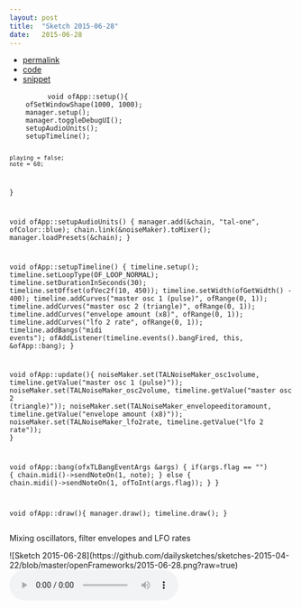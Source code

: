 ```yaml
---
layout: post
title:  "Sketch 2015-06-28"
date:   2015-06-28
---
```

<div class="code">
    <ul>
		<li><a href="{% post_url 2015-06-28-sketch %}">permalink</a></li>
		<li><a href="https://github.com/dailysketches/dailySketches/tree/master/sketches/2015-06-28">code</a></li>
		<li><a href="#" class="snippet-button">snippet</a></li>
	</ul>
    <pre class="snippet">
        <code class="cpp">void ofApp::setup(){
    ofSetWindowShape(1000, 1000);
    manager.setup();
    manager.toggleDebugUI();
    setupAudioUnits();
    setupTimeline();

    playing = false;
    note = 60;
}

void ofApp::setupAudioUnits() {
    manager.add(&amp;chain, "tal-one", ofColor::blue);
    chain.link(&amp;noiseMaker).toMixer();
    manager.loadPresets(&amp;chain);
}

void ofApp::setupTimeline() {
    timeline.setup();
    timeline.setLoopType(OF_LOOP_NORMAL);
    timeline.setDurationInSeconds(30);
    timeline.setOffset(ofVec2f(10, 450));
    timeline.setWidth(ofGetWidth() - 400);
    timeline.addCurves("master osc 1 (pulse)", ofRange(0, 1));
    timeline.addCurves("master osc 2 (triangle)", ofRange(0, 1));
    timeline.addCurves("envelope amount (x8)", ofRange(0, 1));
    timeline.addCurves("lfo 2 rate", ofRange(0, 1));
    timeline.addBangs("midi events");
    ofAddListener(timeline.events().bangFired, this, &amp;ofApp::bang);
}

void ofApp::update(){
    noiseMaker.set(TALNoiseMaker_osc1volume, timeline.getValue("master osc 1 (pulse)"));
    noiseMaker.set(TALNoiseMaker_osc2volume, timeline.getValue("master osc 2 (triangle)"));
    noiseMaker.set(TALNoiseMaker_envelopeeditoramount, timeline.getValue("envelope amount (x8)"));
    noiseMaker.set(TALNoiseMaker_lfo2rate, timeline.getValue("lfo 2 rate"));
}

void ofApp::bang(ofxTLBangEventArgs &amp;args) {
    if(args.flag == "") {
        chain.midi()-&gt;sendNoteOn(1, note);
    } else {
        chain.midi()-&gt;sendNoteOn(1, ofToInt(args.flag));
    }
}

void ofApp::draw(){
    manager.draw();
    timeline.draw();
}</code>
    </pre>
</div>
<p class="description">Mixing oscillators, filter envelopes and LFO rates</p>
![Sketch 2015-06-28](https://github.com/dailysketches/sketches-2015-04-22/blob/master/openFrameworks/2015-06-28.png?raw=true)
<audio controls>
	<source src="https://github.com/dailysketches/sketches-2015-04-22/blob/master/openFrameworks/2015-06-28.mp3?raw=true" type="audio/mpeg">
	Your browser does not support the audio element.
</audio>

